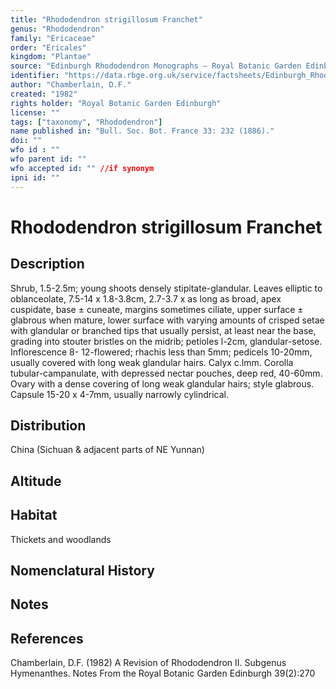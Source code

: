 ```yaml
---
title: "Rhododendron strigillosum Franchet"
genus: "Rhododendron"
family: "Ericaceae"
order: "Ericales"
kingdom: "Plantae"
source: "Edinburgh Rhododendron Monographs – Royal Botanic Garden Edinburgh"
identifier: "https://data.rbge.org.uk/service/factsheets/Edinburgh_Rhododendron_Monographs.xhtml"
author: "Chamberlain, D.F."
created: "1982"
rights holder: "Royal Botanic Garden Edinburgh"
license: ""
tags: ["taxonomy", "Rhododendron"]
name published in: "Bull. Soc. Bot. France 33: 232 (1886)."
doi: ""
wfo id : ""
wfo parent id: ""
wfo accepted id: "" //if synonym                      
ipni id: ""
---
```


                       

# Rhododendron strigillosum Franchet

## Description
Shrub, 1.5-2.5m; young shoots densely stipitate-glandular. Leaves elliptic to oblanceolate, 7.5-14 x 1.8-3.8cm, 2.7-3.7 x as long as broad, apex cuspidate, base ± cuneate, margins sometimes ciliate, upper surface ± glabrous when mature, lower surface with varying amounts of crisped setae with glandular or branched tips that usually persist, at least near the base, grading into stouter bristles on the midrib; petioles l-2cm, glandular-setose. Inflorescence 8- 12-flowered; rhachis less than 5mm; pedicels 10-20mm, usually covered with long weak glandular hairs. Calyx c.lmm. Corolla tubular-campanulate, with depressed nectar pouches, deep red, 40-60mm. Ovary with a dense covering of long weak glandular hairs; style glabrous. Capsule 15-20 x 4-7mm, usually narrowly cylindrical.

## Distribution
China (Sichuan & adjacent parts of NE Yunnan)

## Altitude


## Habitat
Thickets and woodlands

## Nomenclatural History

                       
## Notes


## References

Chamberlain, D.F. (1982) A Revision of Rhododendron II. Subgenus Hymenanthes. Notes From the Royal Botanic Garden Edinburgh 39(2):270
